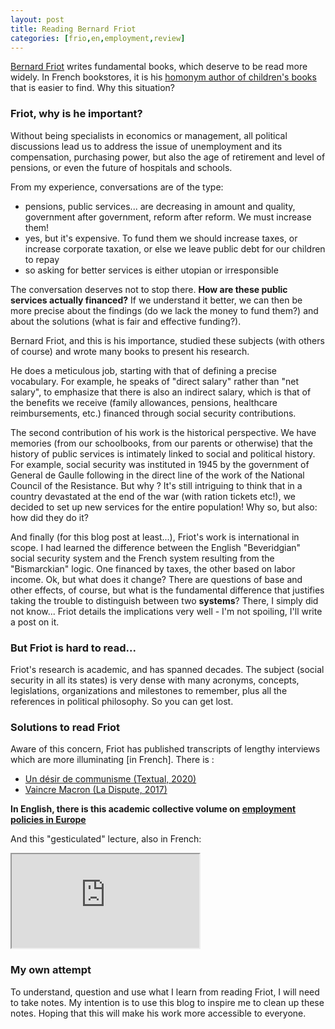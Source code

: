 ```yaml
---
layout: post
title: Reading Bernard Friot
categories: [frio,en,employment,review]
---
```


[Bernard Friot](https://en.wikipedia.org/wiki/Bernard_Friot) writes fundamental books, which deserve to be read more widely.
In French bookstores, it is his [homonym author of children's books](https://fr.wikipedia.org/wiki/Bernard_Friot_(%C3%A9crivain)) that is easier to find.
Why this situation?
<!--more-->

### Friot, why is he important?
Without being specialists in economics or management, all political discussions lead us to address the issue of unemployment and its compensation, purchasing power, but also the age of retirement and level of pensions, or even the future of hospitals and schools.

From my experience, conversations are of the type:

- pensions, public services... are decreasing in amount and quality, government after government, reform after reform. We must increase them!
- yes, but it's expensive. To fund them we should increase taxes, or increase corporate taxation, or else we leave public debt for our children to repay
- so asking for better services is either utopian or irresponsible

The conversation deserves not to stop there. **How are these public services actually financed?**
If we understand it better, we can then be more precise about the findings (do we lack the money to fund them?) and about the solutions (what is fair and effective funding?).

Bernard Friot, and this is his importance, studied these subjects (with others of course) and wrote many books to present his research.

He does a meticulous job, starting with that of defining  a precise vocabulary.
For example, he speaks of "direct salary" rather than "net salary", to emphasize that there is also an indirect salary, which is that of the benefits we receive (family allowances, pensions, healthcare reimbursements, etc.) financed through social security contributions.

The second contribution of his work is the historical perspective.
We have memories (from our schoolbooks, from our parents or otherwise) that the history of public services is intimately linked to social and political history.
For example, social security was instituted in 1945 by the government of General de Gaulle following in the direct line of the work of the National Council of the Resistance.
But why ? It's still intriguing to think that in a country devastated at the end of the war (with ration tickets etc!), we decided to set up new services for the entire population!
Why so, but also: how did they do it?

And finally (for this blog post at least...), Friot's work is international in scope.
I had learned the difference between the English "Beveridgian" social security system and the French system resulting from the "Bismarckian" logic.
One financed by taxes, the other based on labor income. Ok, but what does it change?
There are questions of base and other effects, of course, but what is the fundamental difference that justifies taking the trouble to distinguish between two **systems**?
There, I simply did not know... Friot details the implications very well - I'm not spoiling, I'll write a post on it.

### But Friot is hard to read...
Friot's research is academic, and has spanned decades.
The subject (social security in all its states) is very dense with many acronyms, concepts, legislations, organizations and milestones to remember, plus all the references in political philosophy.
So you can get lost.

### Solutions to read Friot
Aware of this concern, Friot has published transcripts of lengthy interviews which are more illuminating \[in French\]. There is :

- [Un désir de communisme (Textual, 2020)](https://www.editionstextuel.com/livre/un_desir_de_communisme)
- [Vaincre Macron (La Dispute, 2017)](https://ladispute.fr/catalogue/vaincre-macron/)

**In English, there is this academic collective volume on [employment policies in Europe](https://www.peterlang.com/document/1053698)**

And this "gesticulated" lecture, also in French:

<div class="plyr__video-embed" id="player">
  <iframe
    src="https://www.youtube.com/embed/ZuZz9NSOh10?iv_load_policy=3&amp;modestbranding=1&amp;playsinline=1&amp;showinfo=0&amp;rel=0&amp;enablejsapi=1;loading=lazy"
    allowfullscreen
    allowtransparency
    allow="autoplay"
  ></iframe>
</div>


### My own attempt
To understand, question and use what I learn from reading Friot, I will need to take notes.
My intention is to use this blog to inspire me to clean up these notes.
Hoping that this will make his work more accessible to everyone.
